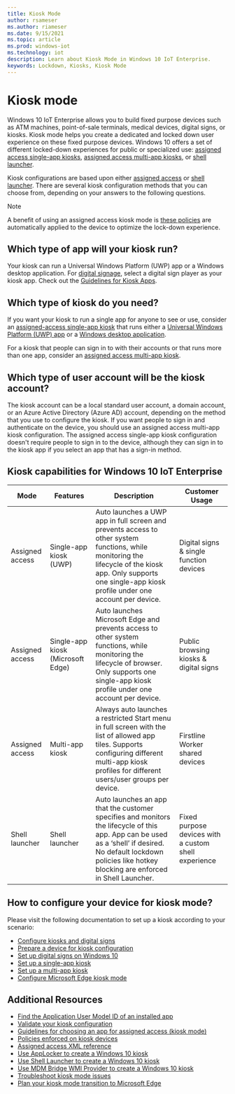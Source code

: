 ```yaml
---
title: Kiosk Mode
author: rsameser
ms.author: riameser
ms.date: 9/15/2021
ms.topic: article
ms.prod: windows-iot
ms.technology: iot
description: Learn about Kiosk Mode in Windows 10 IoT Enterprise.
keywords: Lockdown, Kiosks, Kiosk Mode
---
```


# Kiosk mode  
Windows 10 IoT Enterprise allows you to build fixed purpose devices such as ATM machines, point-of-sale terminals, medical devices, digital signs, or kiosks. Kiosk mode helps you create a dedicated and locked down user experience on these fixed purpose devices. Windows 10 offers a set of different locked-down experiences for public or specialized use: [assigned access single-app kiosks](./Single-App-Kiosk.md), [assigned access multi-app kiosks](./Multi-App-Kiosk.md), or [shell launcher](./Shell-Launcher.md).

Kiosk configurations are based upon either [assigned access](/windows/configuration/guidelines-for-assigned-access-app) or [shell launcher](./Shell-Launcher.md). There are several kiosk configuration methods that you can choose from, depending on your answers to the following questions.

> [!NOTE]
>
> A benefit of using an assigned access kiosk mode is [these policies](/windows/configuration/kiosk-policies) are automatically applied to the device to optimize the lock-down experience.


## Which type of app will your kiosk run?
Your kiosk can run a Universal Windows Platform (UWP) app or a Windows desktop application. For [digital signage](/windows/configuration/setup-digital-signage), select a digital sign player as your kiosk app. Check out the [Guidelines for Kiosk Apps](/windows/configuration/guidelines-for-assigned-access-app).

## Which type of kiosk do you need?
If you want your kiosk to run a single app for anyone to see or use, consider an [assigned-access single-app kiosk](./Single-App-Kiosk.md) that runs either a [Universal Windows Platform (UWP) app](/windows/configuration/kiosk-methods#uwp) or a [Windows desktop application](/windows/configuration/kiosk-methods#classic).

For a kiosk that people can sign in to with their accounts or that runs more than one app, consider an [assigned access multi-app kiosk](/windows/configuration/kiosk-methods#desktop).

## Which type of user account will be the kiosk account?
The kiosk account can be a local standard user account, a domain account, or an Azure Active Directory (Azure AD) account, depending on the method that you use to configure the kiosk. If you want people to sign in and authenticate on the device, you should use an assigned access multi-app kiosk configuration. The assigned access single-app kiosk configuration doesn't require people to sign in to the device, although they can sign in to the kiosk app if you select an app that has a sign-in method.


## Kiosk capabilities for Windows 10 IoT Enterprise
| Mode | Features | Description | Customer Usage  |
|------|----------|------------ |-----------------|
| Assigned access | Single-app kiosk (UWP)  | Auto launches a UWP app in full screen and prevents access to other system functions, while monitoring the lifecycle of the kiosk app. Only supports one single-app kiosk profile under one account per device. | Digital signs & single function devices
| Assigned access | Single-app kiosk (Microsoft Edge) | Auto launches Microsoft Edge and prevents access to other system functions, while monitoring the lifecycle of browser. Only supports one single-app kiosk profile under one account per device. | Public browsing kiosks & digital signs |
| Assigned access | Multi-app kiosk | Always auto launches a restricted Start menu in full screen with the list of allowed app tiles. Supports configuring different multi-app kiosk profiles for different users/user groups per device. | Firstline Worker shared devices |
| Shell launcher | Shell launcher | Auto launches an app that the customer specifies and monitors the lifecycle of this app. App can be used as a ‘shell’ if desired. No default lockdown policies like hotkey blocking are enforced in Shell Launcher. | Fixed purpose devices with a custom shell experience |

## How to configure your device for kiosk mode?
Please visit the following documentation to set up a kiosk according to your scenario:
* [Configure kiosks and digital signs](/windows/configuration/kiosk-methods)
* [Prepare a device for kiosk configuration](/windows/configuration/kiosk-prepare)
* [Set up digital signs on Windows 10](/windows/configuration/setup-digital-signage)
* [Set up a single-app kiosk](/windows/configuration/kiosk-single-app)
* [Set up a multi-app kiosk](/windows/configuration/lock-down-windows-10-to-specific-apps)
* [Configure Microsoft Edge kiosk mode](/deployedge/microsoft-edge-configure-kiosk-mode)

## Additional Resources
* [Find the Application User Model ID of an installed app](/windows/configuration/find-the-application-user-model-id-of-an-installed-app)
* [Validate your kiosk configuration](/windows/configuration/kiosk-validate)
* [Guidelines for choosing an app for assigned access (kiosk mode)](/windows/configuration/guidelines-for-assigned-access-app)
* [Policies enforced on kiosk devices](/windows/configuration/kiosk-policies)
* [Assigned access XML reference](/windows/configuration/kiosk-xml)
* [Use AppLocker to create a Windows 10 kiosk](/windows/configuration/lock-down-windows-10-applocker)
* [Use Shell Launcher to create a Windows 10 kiosk](/windows/configuration/kiosk-shelllauncher)
* [Use MDM Bridge WMI Provider to create a Windows 10 kiosk](/windows/configuration/kiosk-mdm-bridge)
* [Troubleshoot kiosk mode issues](/windows/configuration/kiosk-troubleshoot)
* [Plan your kiosk mode transition to Microsoft Edge](/deployedge/microsoft-edge-kiosk-mode-transition-plan)
